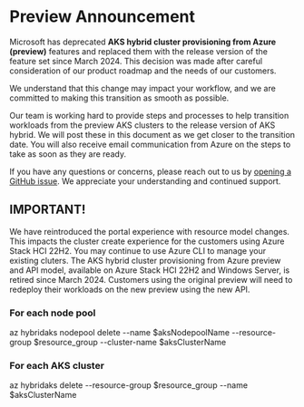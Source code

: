 # Preview Announcement

Microsoft has deprecated  **AKS hybrid cluster provisioning from Azure (preview)** features and replaced them with the release version of the feature set since March 2024. This decision was made after careful consideration of our product roadmap and the needs of our customers.

We understand that this change may impact your workflow, and we are committed to making this transition as smooth as possible.

Our team is working hard to provide steps and processes to help transition workloads from the preview AKS clusters to the release version of AKS hybrid. We will post these in this document as we get closer to the transition date. You will also receive email communication from Azure on the steps to take as soon as they are ready.

If you have any questions or concerns, please reach out to us by [opening a GitHub issue](https://github.com/Azure/aks-hybrid/issues). We appreciate your understanding and continued support.

## IMPORTANT!

We have reintroduced the portal experience with resource model changes. This impacts the cluster create experience for the customers using Azure Stack HCI 22H2. You may continue to use Azure CLI to manage your existing cluters. The AKS hybrid cluster provisioning from Azure preview and API model, available on Azure Stack HCI 22H2 and Windows Server, is retired since March 2024. Customers using the original preview will need to redeploy their workloads on the new preview using the new API.  

### For each node pool

az hybridaks nodepool delete --name $aksNodepoolName --resource-group $resource_group --cluster-name $aksClusterName

### For each AKS cluster

az hybridaks delete --resource-group $resource_group --name $aksClusterName
